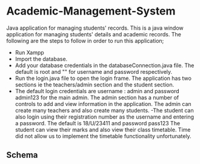 # Academic-Management-System
Java application for managing students' records.
This is a java window application for managing students' details and academic records.
The following are the steps to follow in order to run this application;
- Run Xampp
- Import the database.
- Add your database credentials in the databaseConnection.java file. The default is root and "" for username and password respectively.
- Run the login.java file to open the login frame.
  The application has two sections ie the teachers/admin section and the student section.
- The default login credentials are username : admin and password admin123 for the main admin.
  The admin section has a number of controls to add and view information in the application.
  The admin can create many teachers and also create many students.
-The student can also login using their registration number as the username and entering a password. The default is 18/U/23411 and password pass123
 The student can view their marks and also view their class timetable. Time did not allow us to implement the timetable functionality unfortunately.
 
 ## Schema
 
 
